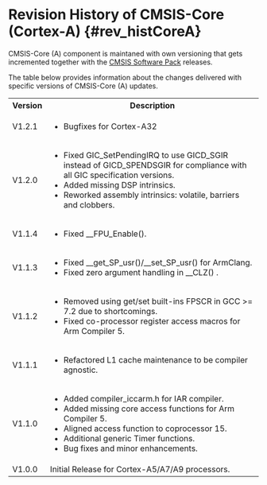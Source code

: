 # Revision History of CMSIS-Core (Cortex-A) {#rev_histCoreA}

CMSIS-Core (A) component is maintaned with own versioning that gets incremented together with the [CMSIS Software Pack](../../General/html/cmsis_pack.html) releases.

The table below provides information about the changes delivered with specific versions of CMSIS-Core (A) updates.

<table class="cmtable" summary="Revision History">
    <tr>
      <th>Version</th>
      <th>Description</th>
    </tr>
    <tr>
      <td>V1.2.1</td>
      <td>
        <ul>
          <li>Bugfixes for Cortex-A32</li>
        </ul>
      </td>
    </tr>
    <tr>
      <td>V1.2.0</td>
      <td>
        <ul>
          <li>Fixed GIC_SetPendingIRQ to use GICD_SGIR instead of GICD_SPENDSGIR
              for compliance with all GIC specification versions.</li>
          <li>Added missing DSP intrinsics.</li>
          <li>Reworked assembly intrinsics: volatile, barriers and clobbers.</li>
        </ul>
      </td>
    </tr>
    <tr>
      <td>V1.1.4</td>
      <td>
        <ul>
          <li>Fixed __FPU_Enable().</li>
        </ul>
      </td>
    </tr>
    <tr>
      <td>V1.1.3</td>
      <td>
        <ul>
          <li>Fixed __get_SP_usr()/__set_SP_usr() for ArmClang.</li>
          <li>Fixed zero argument handling in __CLZ() .</li>
        </ul>
      </td>
    </tr>
    <tr>
      <td>V1.1.2</td>
      <td>
        <ul>
          <li>Removed using get/set built-ins FPSCR in GCC >= 7.2 due to shortcomings.</li>
          <li>Fixed co-processor register access macros for Arm Compiler 5.</li>
        </ul>
      </td>
    </tr>
    <tr>
      <td>V1.1.1</td>
      <td>
        <ul>
          <li>Refactored L1 cache maintenance to be compiler agnostic.</li>
        </ul>
      </td>
    </tr>
    <tr>
      <td>V1.1.0</td>
      <td>
        <ul>
          <li>Added compiler_iccarm.h for IAR compiler.</li>
          <li>Added missing core access functions for Arm Compiler 5.</li>
          <li>Aligned access function to coprocessor 15.</li>
          <li>Additional generic Timer functions.</li>
          <li>Bug fixes and minor enhancements.</li>
        </ul>
      </td>
    </tr>
    <tr>
      <td>V1.0.0</td>
      <td>Initial Release for Cortex-A5/A7/A9 processors.</td>
    </tr>
</table>
